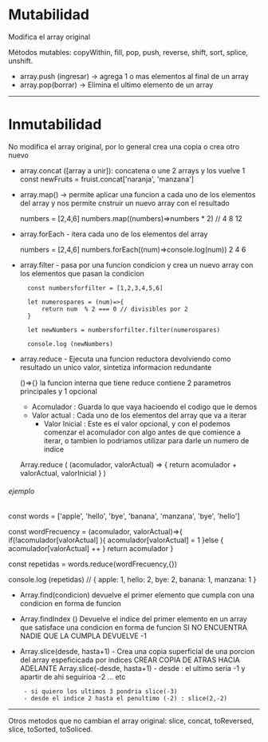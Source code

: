 # Mutabilidad

Modifica el array original

Métodos mutables: copyWithin, fill, pop, push, reverse, shift, sort, splice, unshift.

* array.push (ingresar) -> agrega 1 o mas elementos al final de un array 
* array.pop(borrar) -> Elimina el ultimo elemento de un array

-----------------------------------------------------------------------------------------------

# Inmutabilidad

No modifica el array original, por lo general crea una copia o crea otro nuevo

* array.concat ([array a unir]): concatena o une 2 arrays y los vuelve 1
    const newFruits = fruist.concat['naranja', 'manzana']

* array.map() -> permite aplicar una funcion a cada uno de los elementos del array y nos permite cnstruir un nuevo array con el resultado

    numbers = [2,4,6]
    numbers.map((numbers)=>numbers * 2) // 4 8 12

* array.forEach  - itera cada uno de los elementos del array

    numbers = [2,4,6]
    numbers.forEach((num)=>console.log(num)) 2 4 6


* array.filter - pasa por una funcion condicion y crea un nuevo array con los elementos que pasan la condicion

        const numbersforfilter = [1,2,3,4,5,6]

        let numerospares = (num)=>{
            return num  % 2 === 0 // divisibles por 2
        }

        let newNumbers = numbersforfilter.filter(numerospares)

        console.log (newNumbers)


* array.reduce - Ejecuta una funcion reductora  devolviendo como resultado un unico valor, sintetiza informacion redundante

    ()=>{} la funcion interna que tiene reduce contiene 2 parametros principales y 1 opcional
    * Acomulador :  Guarda lo que vaya hacioendo el codigo que le demos
    * Valor actual :  Cada uno de los elementos del array que va a iterar
        * Valor Inicial :  Este es el valor opcional, y con el podemos comenzar el acomulador con algo antes de que comience a iterar, o tambien lo podriamos utilizar para darle un numero de indice

    Array.reduce ( 
        (acomulador, valorActual) => {
            return acomulador + valorActual, valorInicial
        }
    )

###### ejemplo 

const words = ['apple', 'hello', 'bye', 'banana', 'manzana', 'bye', 'hello']

const wordFrecuency = (acomulador, valorActual)=>{
    if(!acomulador[valorActual] ){
        acomulador[valorActual] = 1
    }else {
        acomulador[valorActual] ++
    }
    return acomulador
}

const repetidas = words.reduce(wordFrecuency,{})

console.log (repetidas) // { apple: 1, hello: 2, bye: 2, banana: 1, manzana: 1 }

* Array.find(condicion) devuelve el primer elemento que cumpla con una condicion en forma de funcion

* Array.findIndex () Devuelve el indice del primer elemento en un array que satisface una condicion en forma de funcion SI NO ENCUENTRA NADIE QUE LA CUMPLA DEVUELVE -1 

* Array.slice(desde, hasta+1) - Crea una copia superficial de una porcion del array espeficicada  por indices
    CREAR COPIA DE ATRAS HACIA ADELANTE
        Array.slice(-desde, hasta+1)
        - desde : el ultimo seria -1 y apartir de ahi seguirioa -2 ... etc 

       - si quiero los ultimos 3 pondria slice(-3)
       - desde el indice 2 hasta el penultimo (-2) : slice(2,-2)



----------------------------------------------------------------------------------------


Otros metodos que no cambian el array original: slice, concat, toReversed, slice, toSorted, toSoliced.
